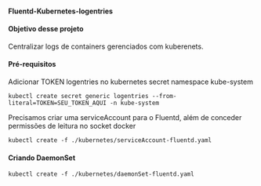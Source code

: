 #### Fluentd-Kubernetes-logentries

#### Objetivo desse projeto
Centralizar logs de containers gerenciados com kuberenets.

#### Pré-requisitos
Adicionar TOKEN logentries no kubernetes secret namespace kube-system

```
kubectl create secret generic logentries --from-literal=TOKEN=SEU_TOKEN_AQUI -n kube-system

```

Precisamos criar uma serviceAccount para o Fluentd, além de conceder permissões de leitura no socket docker

```
kubectl create -f ./kubernetes/serviceAccount-fluentd.yaml
```

#### Criando DaemonSet

```
kubectl create -f ./kubernetes/daemonSet-fluentd.yaml
```
